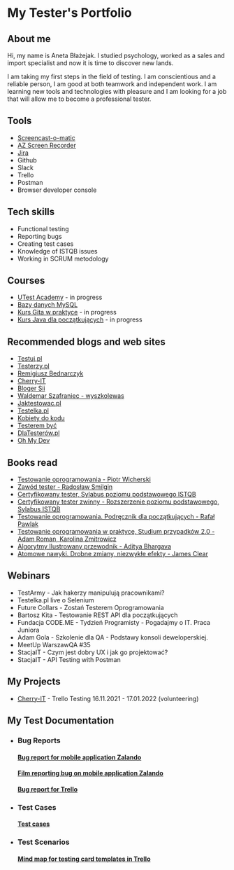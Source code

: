 # My Tester's Portfolio

## About me

Hi, my name is Aneta Błażejak. I studied psychology, worked as a sales and import specialist and now it is time to discover new lands. 

I am taking my first steps in the field of testing. I am conscientious and a reliable person, I am good at both teamwork and independent work. 
I am learning new tools and technologies with pleasure and I am looking for a job that will allow me to become a professional tester.

## Tools

* [Screencast-o-matic](https://screencast-o-matic.com/)
* [AZ Screen Recorder](https://www.dobreprogramy.pl/az-screen-recorder-no-root,program,android,6628599101097601)
* [Jira](https://www.atlassian.com/pl/software/jira)
* Github
* Slack
* Trello
* Postman
* Browser developer console

## Tech skills

* Functional testing
* Reporting bugs
* Creating test cases
* Knowledge of ISTQB issues
* Working in SCRUM metodology

## Courses

* [UTest Academy](https://www.utest.com/academy) - in progress
* [Bazy danych MySQL](https://miroslawzelent.pl/kurs-mysql/)
* [Kurs Gita w praktyce](https://www.[.com/watch?v=tvHVafvw16Y) - in progress
* [Kurs Java dla początkujących](https://www.youtube.com/watch?v=T3Pla6wZd4E&list=PL6aekdNhY7DCM1wGLQCE9eP3kPzu-P7E7&index=2) - in progress

## Recommended blogs and web sites

* [Testuj.pl](https://testuj.pl/blog/)
* [Testerzy.pl](https://testerzy.pl/)
* [Remigiusz Bednarczyk](https://remigiuszbednarczyk.pl/)
* [Cherry-IT](http://cherry-it.pl/)
* [Bloger Sii](https://sii.pl/blog/)
* [Waldemar Szafraniec - wyszkolewas](https://www.wyszkolewas.com.pl/blog/)
* [Jaktestowac.pl](https://jaktestowac.pl/blog/)
* [Testelka.pl](https://testelka.pl/blog/)
* [Kobiety do kodu](https://kobietydokodu.pl/)
* [Testerem być](https://testerembyc.pl/)
* [DlaTesterów.pl](https://www.dlatesterow.pl/)
* [Oh My Dev](https://ohmydev.pl/)

## Books read

* [Testowanie oprogramowania - Piotr Wicherski](https://pwicherski.gitbook.io/testowanie-oprogramowania/)
* [Zawód tester - Radosław Smilgin](https://lubimyczytac.pl/ksiazka/291227/zawod-tester)
* [Certyfikowany tester, Sylabus poziomu podstawowego ISTQB](https://sjsi.org/ist-qb/do-pobrania/)
* [Certyfikowany tester zwinny - Rozszerzenie poziomu podstawowego, Sylabus ISTQB](https://sjsi.org/ist-qb/do-pobrania/)
* [Testowanie oprogramowania. Podręcznik dla początkujących - Rafał Pawlak](https://helion.pl/ksiazki/testowanie-oprogramowania-podrecznik-dla-poczatkujacych-rafal-pawlak,szteop.htm#format/d)
* [Testowanie oprogramowania w praktyce, Studium przypadków 2.0 - Adam Roman, Karolina Zmitrowicz](https://lubimyczytac.pl/ksiazka/4928223/testowanie-oprogramowania-w-praktyce-studium-przypadkow-2-0)
* [Algorytmy Ilustrowany przewodnik - Aditya Bhargava](https://lubimyczytac.pl/ksiazka/4819674/algorytmy-ilustrowany-przewodnik)
* [Atomowe nawyki. Drobne zmiany, niezwykłe efekty - James Clear](https://lubimyczytac.pl/ksiazka/4898707/atomowe-nawyki-drobne-zmiany-niezwykle-efekty)

## Webinars

* TestArmy - Jak hakerzy manipulują pracownikami?
* Testelka.pl live o Selenium
* Future Collars - Zostań Testerem Oprogramowania
* Bartosz Kita - Testowanie REST API dla początkujących
* Fundacja CODE.ME - Tydzień Programisty - Pogadajmy o IT. Praca Juniora
* Adam Gola - Szkolenie dla QA - Podstawy konsoli deweloperskiej.
* MeetUp WarszawQA #35
* StacjaIT - Czym jest dobry UX i jak go projektować?
* StacjaIT - API Testing with Postman

## My Projects

* [Cherry-IT](http://cherry-it.pl/) - Trello Testing 16.11.2021 - 17.01.2022 (volunteering)

## My Test Documentation

* ### Bug Reports
  #### [Bug report for mobile application Zalando](https://docs.google.com/document/d/1UBKAzUuzPdPOEK8oQfsfzF70FG11VKTZ0uQaSTxKSkY/edit?usp=sharing)
  #### [Film reporting bug on mobile application Zalando](https://mega.nz/file/TGpTRCyK#FkLlhvbt-ZKX0yLR2nLW0CSShr4hLvSihJ3EUWQBNGI)
  #### [Bug report for Trello](https://docs.google.com/document/d/1H3OyAMTxTqqd1qJMWVXC2l3OMct9HG_fvzqT1VyllpA/edit)
 
* ### Test Cases
  #### [Test cases](https://docs.google.com/document/d/1Bn1sPFTsigDxPQ0Scg9NmeJmvQ42S2KHa45eo58wmZg/edit)

* ### Test Scenarios
  #### [Mind map for testing card templates in Trello](https://drive.google.com/drive/u/0/my-drive?ths=true)
  
 
